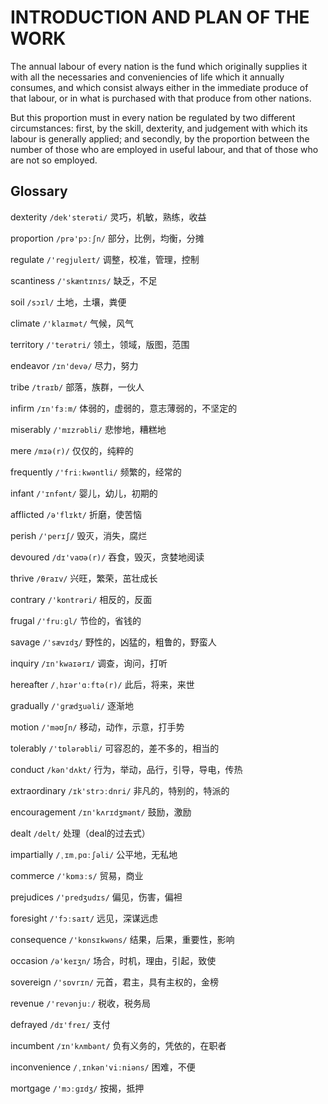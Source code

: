 # INTRODUCTION AND PLAN OF THE WORK

The annual labour of every nation is the fund which originally supplies it with all the necessaries and conveniencies of life which it annually consumes, and which consist always either in the immediate produce of that labour, or in what is purchased with that produce from other nations.

But this proportion must in every nation be regulated by two different circumstances: first, by the skill, dexterity, and judgement with which its labour is generally applied; and secondly, by the proportion between the number of those who are employed in useful labour, and that of those who are not so employed.



## Glossary

dexterity `/dek'sterəti/` 灵巧，机敏，熟练，收益

proportion `/prə'pɔːʃn/` 部分，比例，均衡，分摊

regulate `/'reɡjuleɪt/` 调整，校准，管理，控制

scantiness `/'skæntɪnɪs/` 缺乏，不足

soil `/sɔɪl/` 土地，土壤，粪便

climate `/'klaɪmət/` 气候，风气

territory `/'terətri/` 领土，领域，版图，范围

endeavor `/ɪn'devə/` 尽力，努力

tribe `/traɪb/` 部落，族群，一伙人

infirm `/ɪn'fɜːm/` 体弱的，虚弱的，意志薄弱的，不坚定的

miserably `/'mɪzrəbli/` 悲惨地，糟糕地

mere `/mɪə(r)/` 仅仅的，纯粹的

frequently `/'friːkwəntli/` 频繁的，经常的

infant `/'ɪnfənt/` 婴儿，幼儿，初期的

afflicted `/ə'flɪkt/` 折磨，使苦恼

perish `/'perɪʃ/` 毁灭，消失，腐烂

devoured `/dɪ'vaʊə(r)/` 吞食，毁灭，贪婪地阅读

thrive `/θraɪv/` 兴旺，繁荣，茁壮成长

contrary `/'kɒntrəri/` 相反的，反面

frugal `/'fruːɡl/` 节俭的，省钱的

savage `/'sævɪdʒ/` 野性的，凶猛的，粗鲁的，野蛮人

inquiry `/ɪn'kwaɪərɪ/` 调查，询问，打听

hereafter `/ˌhɪər'ɑːftə(r)/` 此后，将来，来世

gradually `/'ɡrædʒuəli/` 逐渐地

motion `/'məʊʃn/` 移动，动作，示意，打手势

tolerably `/'tɒlərəbli/` 可容忍的，差不多的，相当的

conduct `/kən'dʌkt/` 行为，举动，品行，引导，导电，传热

extraordinary `/ɪk'strɔːdnri/` 非凡的，特别的，特派的

encouragement `/ɪn'kʌrɪdʒmənt/` 鼓励，激励

dealt `/delt/` 处理（deal的过去式）

impartially `/ˌɪmˌpɑːʃəli/` 公平地，无私地

commerce `/'kɒmɜːs/` 贸易，商业

prejudices `/'predʒudɪs/` 偏见，伤害，偏袒

foresight `/'fɔːsaɪt/` 远见，深谋远虑

consequence `/'kɒnsɪkwəns/` 结果，后果，重要性，影响

occasion `/ə'keɪʒn/` 场合，时机，理由，引起，致使

sovereign `/'sɒvrɪn/` 元首，君主，具有主权的，金榜

revenue `/'revənjuː/` 税收，税务局

defrayed `/dɪ'freɪ/` 支付

incumbent `/ɪn'kʌmbənt/` 负有义务的，凭依的，在职者

inconvenience `/ˌɪnkən'viːniəns/` 困难，不便

mortgage `/'mɔːɡɪdʒ/` 按揭，抵押